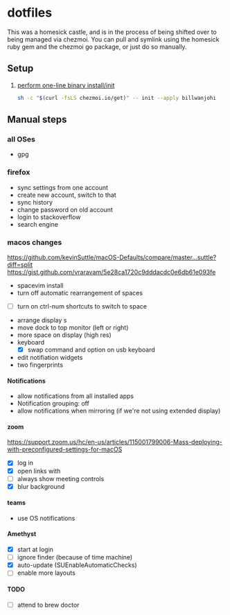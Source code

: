 # dotfiles

This was a homesick castle, and is in the process of being shifted over to being managed via chezmoi.
You can pull and symlink using the homesick ruby gem and the chezmoi go package,
or just do so manually.

## Setup

1. [perform one-line binary install/init](https://www.chezmoi.io/install/#one-line-binary-install)

   ```bash
   sh -c "$(curl -fsLS chezmoi.io/get)" -- init --apply billwanjohi
   ```

## Manual steps

### all OSes

- gpg

### firefox

- sync settings from one account
- create new account, switch to that
- sync history
- change password on old account
- login to stackoverflow
- search engine

### macos changes

https://github.com/kevinSuttle/macOS-Defaults/compare/master...suttle?diff=split
https://gist.github.com/vraravam/5e28ca1720c9dddacdc0e6db61e093fe

- spacevim install
- turn off automatic rearrangement of spaces
- [ ] turn on ctrl-num shortcuts to switch to space
- arrange display s
- move dock to top monitor (left or right)
- more space on display (high res)
- keyboard
  - [x] swap command and option on usb keyboard
- edit notifiation widgets
- two fingerprints

#### Notifications

- allow notifications from all installed apps
- Notification grouping: off
- allow notifications when mirroring (if we're not using extended display)

#### zoom

https://support.zoom.us/hc/en-us/articles/115001799006-Mass-deploying-with-preconfigured-settings-for-macOS

- [x] log in
- [x] open links with
- [ ] always show meeting controls
- [x] blur background

#### teams

- use OS notifications

#### Amethyst

- [x] start at login
- [ ] ignore finder (because of time machine)
- [x] auto-update (SUEnableAutomaticChecks)
- [ ] enable more layouts

#### TODO

- [ ] attend to brew doctor

